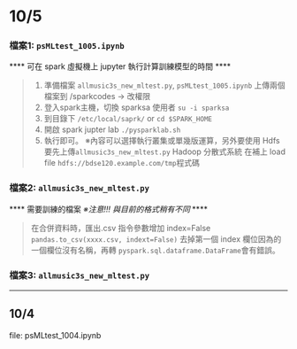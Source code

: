 # 10/5  
  ### 檔案1: `psMLtest_1005.ipynb`
  **** 可在 spark 虛擬機上 jupyter 執行計算訓練模型的時間 ****
  >1. 準備檔案 `allmusic3s_new_mltest.py`, `psMLtest_1005.ipynb` 上傳兩個檔案到 /sparkcodes -> 改權限
  >2. 登入spark主機，切換 sparksa 使用者 `su -i sparksa`
  >3. 到目錄下 `/etc/local/saprk/` or `cd $SPARK_HOME`
  >4. 開啟 spark jupter lab `./pysparklab.sh`
  >5. 執行即可。
  >※內容可以選擇執行叢集或單幾版運算，另外要使用 Hdfs 要先上傳`allmusic3s_new_mltest.py` Hadoop 分散式系統
  >在補上 load file `hdfs://bdse120.example.com/tmp`程式碼
 
  ### 檔案2: `allmusic3s_new_mltest.py`
  **** 需要訓練的檔案  _※注意!!! 與目前的格式稍有不同_ ****
  >在合併資料時，匯出.csv 指令參數增加 index=False `pandas.to_csv(xxxx.csv, indext=False)`
  >去掉第一個 index 欄位因為的一個欄位沒有名稱，再轉 `pyspark.sql.dataframe.DataFrame`會有錯誤。
  
  ### 檔案3: `allmusic3s_new_mltest.py`
***
## 10/4 
file: psMLtest_1004.ipynb

